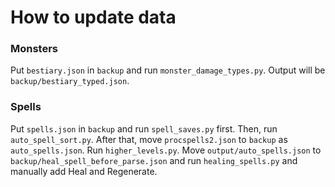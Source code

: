 # How to update data

### Monsters
Put `bestiary.json` in `backup` and run `monster_damage_types.py`.
Output will be `backup/bestiary_typed.json`.

### Spells
Put `spells.json` in `backup` and run `spell_saves.py` first.
Then, run `auto_spell_sort.py`.
After that, move `procspells2.json` to `backup` as `auto_spells.json`.
Run `higher_levels.py`.
Move `output/auto_spells.json` to `backup/heal_spell_before_parse.json`
and run `healing_spells.py` and manually add Heal and Regenerate.
